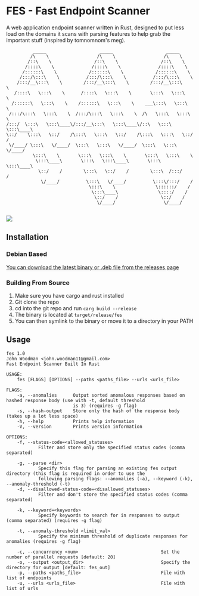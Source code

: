 # FES - Fast Endpoint Scanner
A web application endpoint scanner written in Rust, designed to put less load on the domains it scans with parsing features to help grab the important stuff (inspired by tomnomnom's meg).
```
          _____                    _____                    _____          
         /\    \                  /\    \                  /\    \         
        /::\    \                /::\    \                /::\    \        
       /::::\    \              /::::\    \              /::::\    \       
      /::::::\    \            /::::::\    \            /::::::\    \      
     /:::/\:::\    \          /:::/\:::\    \          /:::/\:::\    \     
    /:::/__\:::\    \        /:::/__\:::\    \        /:::/__\:::\    \    
   /::::\   \:::\    \      /::::\   \:::\    \       \:::\   \:::\    \   
  /::::::\   \:::\    \    /::::::\   \:::\    \    ___\:::\   \:::\    \  
 /:::/\:::\   \:::\    \  /:::/\:::\   \:::\    \  /\   \:::\   \:::\    \ 
/:::/  \:::\   \:::\____\/:::/__\:::\   \:::\____\/::\   \:::\   \:::\____\
\::/    \:::\   \::/    /\:::\   \:::\   \::/    /\:::\   \:::\   \::/    /
 \/____/ \:::\   \/____/  \:::\   \:::\   \/____/  \:::\   \:::\   \/____/ 
          \:::\    \       \:::\   \:::\    \       \:::\   \:::\    \     
           \:::\____\       \:::\   \:::\____\       \:::\   \:::\____\    
            \::/    /        \:::\   \::/    /        \:::\  /:::/    /    
             \/____/          \:::\   \/____/          \:::\/:::/    /     
                               \:::\    \               \::::::/    /      
                                \:::\____\               \::::/    /       
                                 \::/    /                \::/    /        
                                  \/____/                  \/____/   
                                  
```
<img src="https://img.shields.io/badge/Built%20with-Rust-Purple">

## Installation
### Debian Based
[You can download the latest binary or .deb file from the releases page](https://github.com/JohnWoodman/FES/releases)
### Building From Source
1. Make sure you have cargo and rust installed
2. Git clone the repo
3. cd into the git repo and run `carg build --release`
4. The binary is located at `target/release/fes`
5. You can then symlink to the binary or move it to a directory in your PATH
## Usage
```                                                                                
fes 1.0
John Woodman <john.woodman11@gmail.com>
Fast Endpoint Scanner Built In Rust

USAGE:
    fes [FLAGS] [OPTIONS] --paths <paths_file> --urls <urls_file>

FLAGS:
    -a, --anomalies      Output sorted anomalous responses based on hashed response body (use with -t, default threshold
                         is 3) (requires -g flag)
    -s, --hash-output    Store only the hash of the response body (takes up a lot less space)
    -h, --help           Prints help information
    -V, --version        Prints version information

OPTIONS:
    -f, --status-code=<allowed_statuses>
            Filter and store only the specified status codes (comma separated)

    -g, --parse <dir>
            Specify this flag for parsing an existing fes output directory (this flag is required in order to use the
            following parsing flags: --anomalies (-a), --keyword (-k), --anomaly-threshold (-t)
    -d, --disallowed-status-code=<disallowed_statuses>
            Filter and don't store the specified status codes (comma separated)

    -k, --keyword=<keywords>
            Specify keywords to search for in responses to output (comma separated) (requires -g flag)

    -t, --anomaly-threshold <limit_val>
            Specify the minimum threshold of duplicate responses for anomalies (requires -g flag)

    -c, --concurrency <num>                               Set the number of parallel requests [default: 20]
    -o, --output <output_dir>                             Specify the directory for output [default: fes_out]
    -p, --paths <paths_file>                              File with list of endpoints
    -u, --urls <urls_file>                                File with list of urls
```

